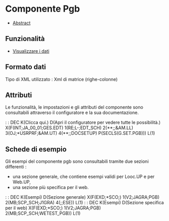 # Componente Pgb

- [Abstract](Sorgenti/DOC/TA/B£AMO/LOCPGB_F00)

## Funzionalità
- [Visualizzare i dati](Sorgenti/DOC/TA/B£AMO/LOCPGB_F01)

## Formato dati
Tipo di XML utilizzato :  Xml di matrice (righe-colonne)

## Attributi
Le funzionalità, le impostazioni e gli attributi del componente sono consultabili attraverso il configuratore e la sua documentazione.

 :  : DEC K(Clicca qui.) D(Apri il configuratore per vedere tutte le possibilità.) X(F(INT;JA_00_01;GES.EDT) 1(RE;L-;EDT_SCH) 2(\*\*;;&AM.LL) 3(OJ;\*USRPRF;&AM.UT) 4(\*\*;;DOCSETUP) P(SECLS(G.SET.PGB))) L(1)

## Schede di esempio
Gli esempi del componente pgb sono consultabili tramite due sezioni differenti : 
- una sezione generale, che contiene esempi validi per Looc.UP e per Web.UP,
- una sezione più specifica per il web.

 :  : DEC K(Esempi) D(Sezione generale) X(F(EXD;\*SCO;) 1(V2;JAGRA;PGB) 2(MB;SCP_SCH;J1GRA) 4(;;ESE)) L(1)
 :  : DEC K(Esempi) D(Sezione specifica per il web) X(F(EXD;\*SCO;) 1(V2;JAGRA;PGB) 2(MB;SCP_SCH;WETEST_PGB)) L(1)

